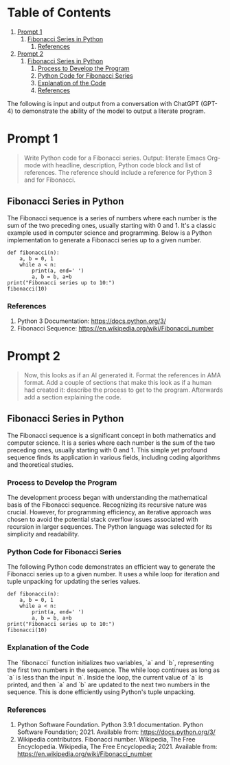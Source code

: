 
# Table of Contents

1.  [Prompt 1](#org358bdf3)
    1.  [Fibonacci Series in Python](#orgc164944)
        1.  [References](#orgb0f5f24)
2.  [Prompt 2](#orga0a3fe6)
    1.  [Fibonacci Series in Python](#orgf2d7f49)
        1.  [Process to Develop the Program](#org254f7b2)
        2.  [Python Code for Fibonacci Series](#org42baed3)
        3.  [Explanation of the Code](#org32f694a)
        4.  [References](#org8a1d187)

The following is input and output from a conversation with ChatGPT
(GPT-4) to demonstrate the ability of the model to output a literate
program. 


<a id="org358bdf3"></a>

# Prompt 1

> Write Python code for a Fibonacci series. Output: literate Emacs
> Org-mode with headline, description, Python code block and list of
> references. The reference should include a reference for Python 3 and
> for Fibonacci.


<a id="orgc164944"></a>

## Fibonacci Series in Python

The Fibonacci sequence is a series of numbers where each number is
the sum of the two preceding ones, usually starting with 0
and 1. It's a classic example used in computer science and
programming. Below is a Python implementation to generate a
Fibonacci series up to a given number.

    def fibonacci(n):
        a, b = 0, 1
        while a < n:
            print(a, end=' ')
            a, b = b, a+b
    print("Fibonacci series up to 10:")
    fibonacci(10)


<a id="orgb0f5f24"></a>

### References

1.  Python 3 Documentation: <https://docs.python.org/3/>
2.  Fibonacci Sequence: <https://en.wikipedia.org/wiki/Fibonacci_number>


<a id="orga0a3fe6"></a>

# Prompt 2

> Now, this looks as if an AI generated it.  Format the references in
> AMA format. Add a couple of sections that make this look as if a human
> had created it: describe the process to get to the program. Afterwards
> add a section explaining the code.


<a id="orgf2d7f49"></a>

## Fibonacci Series in Python

The Fibonacci sequence is a significant concept in both mathematics
and computer science. It is a series where each number is the sum of
the two preceding ones, usually starting with 0 and 1. This simple
yet profound sequence finds its application in various fields,
including coding algorithms and theoretical studies.


<a id="org254f7b2"></a>

### Process to Develop the Program

The development process began with understanding the mathematical
basis of the Fibonacci sequence. Recognizing its recursive nature
was crucial. However, for programming efficiency, an iterative
approach was chosen to avoid the potential stack overflow issues
associated with recursion in larger sequences. The Python language
was selected for its simplicity and readability.


<a id="org42baed3"></a>

### Python Code for Fibonacci Series

The following Python code demonstrates an efficient way to generate
the Fibonacci series up to a given number. It uses a while loop for
iteration and tuple unpacking for updating the series values.

    def fibonacci(n):
        a, b = 0, 1
        while a < n:
            print(a, end=' ')
            a, b = b, a+b
    print("Fibonacci series up to 10:")
    fibonacci(10)


<a id="org32f694a"></a>

### Explanation of the Code

The \`fibonacci\` function initializes two variables, \`a\` and \`b\`,
representing the first two numbers in the sequence. The while loop
continues as long as \`a\` is less than the input \`n\`. Inside the
loop, the current value of \`a\` is printed, and then \`a\` and \`b\` are
updated to the next two numbers in the sequence. This is done
efficiently using Python's tuple unpacking.


<a id="org8a1d187"></a>

### References

1.  Python Software Foundation. Python 3.9.1 documentation. Python
    Software Foundation; 2021. Available from:
    <https://docs.python.org/3/>
2.  Wikipedia contributors. Fibonacci number. Wikipedia, The Free
    Encyclopedia. Wikipedia, The Free Encyclopedia; 2021. Available
    from: <https://en.wikipedia.org/wiki/Fibonacci_number>

